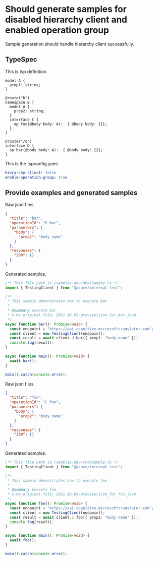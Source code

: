 # Should generate samples for disabled hierarchy client and enabled operation group

Sample generation should handle hierarchy client successfully.

## TypeSpec

This is tsp definition.

```tsp
model A {
  prop1: string;
}

@route("b")
namespace B {
  model A {
    prop2: string;
  }
  interface C {
    op foo(@body body: A):  { @body body: {}};
  }
}

@route("/d")
interface D {
  op bar(@body body: A):  { @body body: {}};
}
```

This is the tspconfig.yaml.

```yaml
hierarchy-client: false
enable-operation-group: true
```

## Provide examples and generated samples

Raw json files.

```json for bar
{
  "title": "bar",
  "operationId": "D_bar",
  "parameters": {
    "body": {
      "prop1": "body name"
    }
  },
  "responses": {
    "200": {}
  }
}
```

Generated samples.

```ts samples
/** This file path is /samples-dev/dBarSample.ts */
import { TestingClient } from "@azure/internal-test";

/**
 * This sample demonstrates how to execute bar
 *
 * @summary execute bar
 * x-ms-original-file: 2021-10-01-preview/json_for_bar.json
 */
async function bar(): Promise<void> {
  const endpoint = "https://api.cognitive.microsofttranslator.com";
  const client = new TestingClient(endpoint);
  const result = await client.d.bar({ prop1: "body name" });
  console.log(result);
}

async function main(): Promise<void> {
  await bar();
}

main().catch(console.error);
```

Raw json files.

```json for foo
{
  "title": "foo",
  "operationId": "C_foo",
  "parameters": {
    "body": {
      "prop2": "body name"
    }
  },
  "responses": {
    "200": {}
  }
}
```

Generated samples.

```ts samples
/** This file path is /samples-dev/cFooSample.ts */
import { TestingClient } from "@azure/internal-test";

/**
 * This sample demonstrates how to execute foo
 *
 * @summary execute foo
 * x-ms-original-file: 2021-10-01-preview/json_for_foo.json
 */
async function foo(): Promise<void> {
  const endpoint = "https://api.cognitive.microsofttranslator.com";
  const client = new TestingClient(endpoint);
  const result = await client.c.foo({ prop2: "body name" });
  console.log(result);
}

async function main(): Promise<void> {
  await foo();
}

main().catch(console.error);
```
